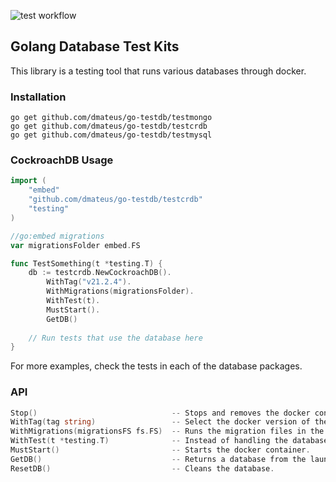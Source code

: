 ![test workflow](https://github.com/dmateus/go-testdb/actions/workflows/test.yml/badge.svg)
## Golang Database Test Kits

This library is a testing tool that runs various databases through docker.

### Installation
```shell
go get github.com/dmateus/go-testdb/testmongo
go get github.com/dmateus/go-testdb/testcrdb
go get github.com/dmateus/go-testdb/testmysql
```

### CockroachDB Usage
```go
import (
    "embed"
    "github.com/dmateus/go-testdb/testcrdb"
    "testing"
)

//go:embed migrations
var migrationsFolder embed.FS

func TestSomething(t *testing.T) {
    db := testcrdb.NewCockroachDB().
        WithTag("v21.2.4").
        WithMigrations(migrationsFolder).
        WithTest(t).
        MustStart().
        GetDB()
	
    // Run tests that use the database here
}
```

For more examples, check the tests in each of the database packages.

### API
```go
Stop()                              -- Stops and removes the docker container.
WithTag(tag string)                 -- Select the docker version of the database you want to run.
WithMigrations(migrationsFS fs.FS)  -- Runs the migration files in the given folder. Available in SQL databases.
WithTest(t *testing.T)              -- Instead of handling the database termination with `Stop()`, you can rely on `WithTest` to close it in the end. It also works with testify's Suites.
MustStart()                         -- Starts the docker container.
GetDB()                             -- Returns a database from the launched container.
ResetDB()                           -- Cleans the database.
```